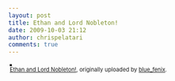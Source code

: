 ```yaml
---
layout: post
title: Ethan and Lord Nobleton!
date: 2009-10-03 21:12
author: chrispelatari
comments: true
---
```


<div style="text-align:left;padding:3px;">
<a href="http://www.flickr.com/photos/blue_fenix/3978208629/" title="photo sharing"><img src="http://farm3.static.flickr.com/2440/3978208629_595e40298f.jpg" style="border:solid 2px #000000;" alt="" /></a>
<br />
<span style="font-size:.8em;margin-top:0;"><a href="http://www.flickr.com/photos/blue_fenix/3978208629/">Ethan and Lord Nobleton!</a>, originally uploaded by <a href="http://www.flickr.com/people/blue_fenix/">blue_fenix</a>.</span>
</div>
<p>

</p>

